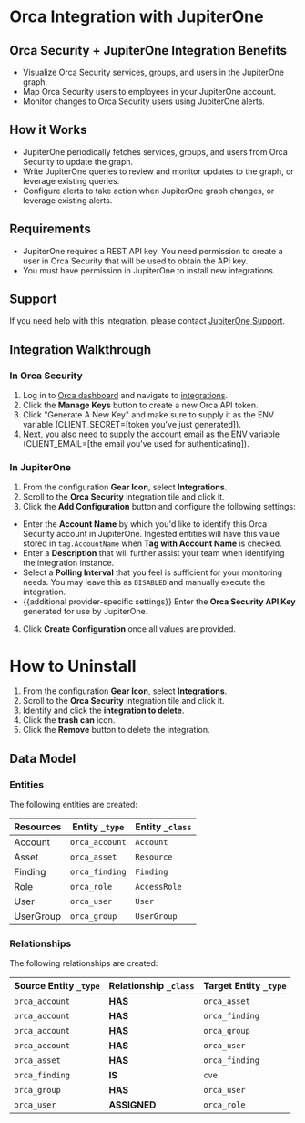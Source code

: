 # Orca Integration with JupiterOne

## Orca Security + JupiterOne Integration Benefits

- Visualize Orca Security services, groups, and users in the JupiterOne graph.
- Map Orca Security users to employees in your JupiterOne account.
- Monitor changes to Orca Security users using JupiterOne alerts.

## How it Works

- JupiterOne periodically fetches services, groups, and users from Orca Security
  to update the graph.
- Write JupiterOne queries to review and monitor updates to the graph, or
  leverage existing queries.
- Configure alerts to take action when JupiterOne graph changes, or leverage
  existing alerts.

## Requirements

- JupiterOne requires a REST API key. You need permission to create a user in
  Orca Security that will be used to obtain the API key.
- You must have permission in JupiterOne to install new integrations.

## Support

If you need help with this integration, please contact
[JupiterOne Support](https://support.jupiterone.io).

## Integration Walkthrough

### In Orca Security

1. Log in to [Orca dashboard](https://app.orcasecurity.io) and navigate to
   [integrations](https://app.orcasecurity.io/integrations).
2. Click the **Manage Keys** button to create a new Orca API token.
3. Click "Generate A New Key" and make sure to supply it as the ENV variable
   (CLIENT_SECRET=[token you've just generated]).
4. Next, you also need to supply the account email as the ENV variable
   (CLIENT_EMAIL=[the email you've used for authenticating]).

### In JupiterOne

1. From the configuration **Gear Icon**, select **Integrations**.
2. Scroll to the **Orca Security** integration tile and click it.
3. Click the **Add Configuration** button and configure the following settings:

- Enter the **Account Name** by which you'd like to identify this Orca Security
  account in JupiterOne. Ingested entities will have this value stored in
  `tag.AccountName` when **Tag with Account Name** is checked.
- Enter a **Description** that will further assist your team when identifying
  the integration instance.
- Select a **Polling Interval** that you feel is sufficient for your monitoring
  needs. You may leave this as `DISABLED` and manually execute the integration.
- {{additional provider-specific settings}} Enter the **Orca Security API Key**
  generated for use by JupiterOne.

4. Click **Create Configuration** once all values are provided.

# How to Uninstall

1. From the configuration **Gear Icon**, select **Integrations**.
2. Scroll to the **Orca Security** integration tile and click it.
3. Identify and click the **integration to delete**.
4. Click the **trash can** icon.
5. Click the **Remove** button to delete the integration.

<!-- {J1_DOCUMENTATION_MARKER_START} -->
<!--
********************************************************************************
NOTE: ALL OF THE FOLLOWING DOCUMENTATION IS GENERATED USING THE
"j1-integration document" COMMAND. DO NOT EDIT BY HAND! PLEASE SEE THE DEVELOPER
DOCUMENTATION FOR USAGE INFORMATION:

https://github.com/JupiterOne/sdk/blob/main/docs/integrations/development.md
********************************************************************************
-->

## Data Model

### Entities

The following entities are created:

| Resources | Entity `_type` | Entity `_class` |
| --------- | -------------- | --------------- |
| Account   | `orca_account` | `Account`       |
| Asset     | `orca_asset`   | `Resource`      |
| Finding   | `orca_finding` | `Finding`       |
| Role      | `orca_role`    | `AccessRole`    |
| User      | `orca_user`    | `User`          |
| UserGroup | `orca_group`   | `UserGroup`     |

### Relationships

The following relationships are created:

| Source Entity `_type` | Relationship `_class` | Target Entity `_type` |
| --------------------- | --------------------- | --------------------- |
| `orca_account`        | **HAS**               | `orca_asset`          |
| `orca_account`        | **HAS**               | `orca_finding`        |
| `orca_account`        | **HAS**               | `orca_group`          |
| `orca_account`        | **HAS**               | `orca_user`           |
| `orca_asset`          | **HAS**               | `orca_finding`        |
| `orca_finding`        | **IS**                | `cve`                 |
| `orca_group`          | **HAS**               | `orca_user`           |
| `orca_user`           | **ASSIGNED**          | `orca_role`           |

<!--
********************************************************************************
END OF GENERATED DOCUMENTATION AFTER BELOW MARKER
********************************************************************************
-->
<!-- {J1_DOCUMENTATION_MARKER_END} -->
